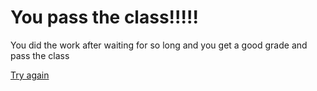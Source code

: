# You pass the class!!!!!
You did the work after waiting for so long and you get a good grade and pass the class

[Try again](../README.md)